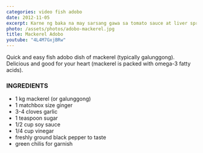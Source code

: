```yaml
---
categories: video fish adobo
date: 2012-11-05
excerpt: Karne ng baka na may sarsang gawa sa tomato sauce at liver spread
photo: /assets/photos/adobo-mackerel.jpg
title: Mackerel Adobo
youtube: "4L4M7GxjBRw"
---
```


Quick and easy fish adobo dish of mackerel (typically galunggong). Delicious and good for your heart (mackerel is packed with omega-3 fatty acids).

### INGREDIENTS
* 1 kg mackerel (or galunggong)
* 1 matchbox size ginger
* 3-4 cloves garlic
* 1 teaspoon sugar
* 1/2 cup soy sauce
* 1/4 cup vinegar
* freshly ground black pepper to taste
* green chilis for garnish